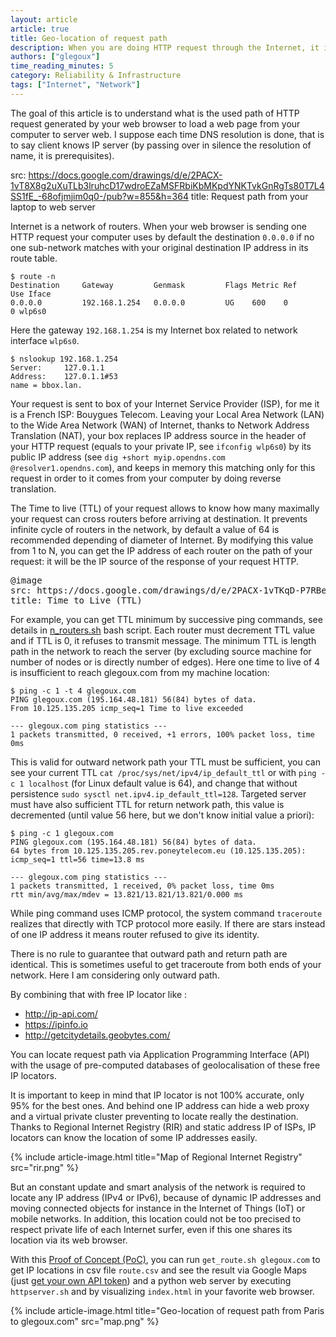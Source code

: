 ```yaml
---
layout: article
article: true
title: Geo-location of request path
description: When you are doing HTTP request through the Internet, it is interesting to know for which routers this HTTP request browses
authors: ["glegoux"]
time_reading_minutes: 5
category: Reliability & Infrastructure
tags: ["Internet", "Network"]
---
```


The goal of this article is to understand what is the used path of HTTP request generated by your web browser to load a web page from your computer to server web. I suppose each time DNS resolution is done, that is to say client knows IP server (by passing over in silence the resolution of name, it is prerequisites).

src: https://docs.google.com/drawings/d/e/2PACX-1vT8X8g2uXuTLb3lruhcD17wdroEZaMSFRbiKbMKpdYNKTvkGnRgTs80T7L4SS1fE_-68ofjmjim0q0-/pub?w=855&h=364
title: Request path from your laptop to web server
</pre>

Internet is a network of routers. When your web browser is sending one HTTP request your computer uses by default the destination `0.0.0.0` if no one sub-network matches with your original destination IP address in its route table. 

~~~ terminal
$ route -n
Destination     Gateway         Genmask         Flags Metric Ref    Use Iface
0.0.0.0         192.168.1.254   0.0.0.0         UG    600    0        0 wlp6s0
~~~

Here the gateway `192.168.1.254`  is my Internet box related to network interface `wlp6s0`.

~~~ terminal
$ nslookup 192.168.1.254
Server:		127.0.1.1
Address:	127.0.1.1#53
name = bbox.lan.
~~~ 

Your request is sent to box of your Internet Service Provider (ISP), for me it is a French ISP: Bouygues Telecom. Leaving your Local Area Network (LAN) to the Wide Area Network (WAN) of Internet, thanks to  Network Address Translation  (NAT), your box replaces IP address source in the header of your HTTP request (equals to your private IP, see `ifconfig wlp6s0`) by its public IP address (see `dig +short myip.opendns.com @resolver1.opendns.com`), and keeps in memory this matching only for this request in order to it comes from your computer by doing reverse translation. 

The Time to live (TTL) of your request allows to know how many maximally your request can cross routers before arriving at destination. It prevents infinite cycle of routers in the network, by default a value of 64 is recommended depending of diameter of Internet. By modifying this value from 1 to N, you can get the IP address of each router on the path of your request: it will be the IP source of the response of your request HTTP. 

<pre>@image
src: https://docs.google.com/drawings/d/e/2PACX-1vTKqD-P7RBe5bT7jx4i7wOvMQtp3hNgVZchWR8eM3KnJ7Z-bsgBwKYqPfBBW2ABp8zel6wJ6NbuFfcA/pub?w=855&h=364
title: Time to Live (TTL)
</pre>

For example, you can get TTL minimum by successive ping commands, see details in [n_routers.sh](https://github.com/glegoux/glegoux.com/blob/master/articles/6PmiK7b/n_routers.sh) bash script. Each router must decrement TTL value and if TTL is 0, it refuses to transmit message. The minimum TTL is length path in the network to reach the server (by excluding source machine for number of nodes or is directly number of edges). Here one time to live of 4 is insufficient to reach glegoux.com from my machine location:

~~~ terminal
$ ping -c 1 -t 4 glegoux.com
PING glegoux.com (195.164.48.181) 56(84) bytes of data.
From 10.125.135.205 icmp_seq=1 Time to live exceeded

--- glegoux.com ping statistics ---
1 packets transmitted, 0 received, +1 errors, 100% packet loss, time 0ms
~~~

This is valid for outward network path your TTL must be sufficient, you can see your current TTL `cat /proc/sys/net/ipv4/ip_default_ttl` or with `ping -c 1 localhost` (for Linux default value is 64), and change that without persistence `sudo sysctl net.ipv4.ip_default_ttl=128`. Targeted server must have also sufficient TTL for return network path, this value is decremented (until value 56 here, but we don't know initial value a priori):

~~~ terminal
$ ping -c 1 glegoux.com
PING glegoux.com (195.164.48.181) 56(84) bytes of data.
64 bytes from 10.125.135.205.rev.poneytelecom.eu (10.125.135.205): icmp_seq=1 ttl=56 time=13.8 ms

--- glegoux.com ping statistics ---
1 packets transmitted, 1 received, 0% packet loss, time 0ms
rtt min/avg/max/mdev = 13.821/13.821/13.821/0.000 ms
~~~

While ping command uses ICMP protocol, the system command  `traceroute` realizes that directly with TCP protocol more easily. If there are stars instead of one IP address it means router refused to give its identity.

There is no rule to guarantee that outward path and return path are identical. This is sometimes useful to get traceroute from both ends of your network. Here I am considering only outward path.

By combining that with free IP locator like :

* http://ip-api.com/
* https://ipinfo.io
* http://getcitydetails.geobytes.com/

You can locate request path via Application Programming Interface (API) with the usage of pre-computed databases of geolocalisation of these free IP locators.

It is important to keep in mind that IP locator is not 100% accurate, only 95% for the best ones. And behind one IP address  can hide a web proxy and a virtual private cluster preventing to locate really the destination. Thanks to Regional Internet Registry (RIR) and static address IP of  ISPs, IP locators can know the location of some IP addresses easily. 

{% include article-image.html title="Map of Regional Internet Registry" src="rir.png" %}

But an constant update and smart analysis of the network is required to locate any IP address (IPv4 or IPv6), because of dynamic IP addresses and moving connected objects for instance in the Internet of Things (IoT) or mobile networks. In addition, this location could not be too precised to respect private life of each Internet surfer, even if this one shares its location via its web browser.

With this [Proof of Concept (PoC)](https://github.com/glegoux/articles-glegoux-com/tree/master/articles/2019-07-14-geo-location-of-request-path/code), you can run `get_route.sh glegoux.com` to get IP locations in csv file `route.csv` and see the result via Google Maps (just [get your own API token](https://developers.google.com/maps/documentation/javascript/get-api-key)) and a python web server by executing `httpserver.sh` and by visualizing `index.html` in your favorite web browser.

{% include article-image.html title="Geo-location of request path from Paris to glegoux.com" src="map.png" %}

